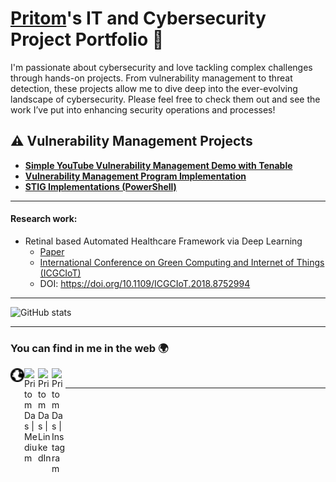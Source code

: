 # <a href="https://www.linkedin.com/in/you-found-pritom/">Pritom</a>'s IT and Cybersecurity Project Portfolio 🔐

I'm passionate about cybersecurity and love tackling complex challenges through hands-on projects. From vulnerability management to threat detection, these projects allow me to dive deep into the ever-evolving landscape of cybersecurity. Please feel free to check them out and see the work I’ve put into enhancing security operations and processes!


## ⚠️ Vulnerability Management Projects

- **[Simple YouTube Vulnerability Management Demo with Tenable](https://github.com/joshmadakor0/Win10-Vulnerability-Management-YouTube)**
- **[Vulnerability Management Program Implementation](https://github.com/joshmadakor0/vulnerability-management-program)**
- **[STIG Implementations (PowerShell)](https://github.com/joshmadakor0/stig-implementations)**

<!--
## 🚨 Threat Hunting and Security Operations

- **[Threat Hunting Scenario (Tor Browser Usage)](https://github.com/joshmadakor0/threat-hunting-scenario-tor)**
-->
<hr/>

#### Research work:

- Retinal based Automated Healthcare Framework via Deep Learning
  - [Paper](https://ieeexplore.ieee.org/document/8752994)
  - [International Conference on Green Computing and Internet of Things (ICGCIoT)](https://ieeexplore.ieee.org/xpl/conhome/8743504/proceeding) 
  - DOI: https://doi.org/10.1109/ICGCIoT.2018.8752994 

---

![GitHub stats](https://github-readme-stats.vercel.app/api?username=PritomDas&show_icons=true&hide_border=true)

---


### You can find in me in the web 🌍
[<img align="left" alt="PritomDas" width="22px" src="https://raw.githubusercontent.com/iconic/open-iconic/master/svg/globe.svg" />][website]
[<img align="left" alt="PritomDas | Medium" width="22px" src="https://cdn.jsdelivr.net/npm/simple-icons@v3/icons/medium.svg" />][medium]
[<img align="left" alt="PritomDas | LinkedIn" width="22px" src="https://cdn.jsdelivr.net/npm/simple-icons@v3/icons/linkedin.svg" />][linkedin]
[<img align="left" alt="PritomDas | Instagram" width="22px" src="https://cdn.jsdelivr.net/npm/simple-icons@v3/icons/instagram.svg" />][instagram]
<br/>


---

[website]: https://pritom.uwu.ai/
[instagram]: https://www.instagram.com/yours_truly_pritom/
[linkedin]: https://www.linkedin.com/in/you-found-pritom/
[medium]: https://medium.com/@das.pritom175
